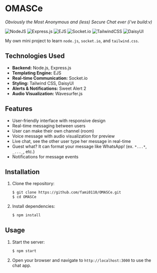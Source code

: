 # OMASCe
*Obviously the Most Anonymous and (less) Secure Chat ever (i've build:v)*

![NodeJS](https://img.shields.io/badge/node.js-6DA55F?style=for-the-badge&logo=node.js&logoColor=white) ![Express.js](https://img.shields.io/badge/express.js-%23404d59.svg?style=for-the-badge&logo=express&logoColor=%2361DAFB) ![EJS](https://img.shields.io/badge/ejs-%23B4CA65.svg?style=for-the-badge&logo=ejs&logoColor=black) ![Socket.io](https://img.shields.io/badge/Socket.io-black?style=for-the-badge&logo=socket.io&badgeColor=010101) ![TailwindCSS](https://img.shields.io/badge/tailwindcss-%2338B2AC.svg?style=for-the-badge&logo=tailwind-css&logoColor=white) ![DaisyUI](https://img.shields.io/badge/daisyui-5A0EF8?style=for-the-badge&logo=daisyui&logoColor=white)

My own mini project to learn `node.js`, `socket.io`, and `tailwind.css`.

## Technologies Used

- **Backend:** Node.js, Express.js
- **Templating Engine:** EJS
- **Real-time Communication:** Socket.io
- **Styling:** Tailwind CSS, DaisyUI
- **Alerts & Notifications:** Sweet Alert 2
- **Audio Visualization:** Wavesurfer.js

## Features

- User-friendly interface with responsive design
- Real-time messaging between users
- User can make their own channel (room)
- Voice message with audio visualization for preview
- Live chat, see the other user type her message in real-time
- Guest what? It can format your message like WhatsApp! (ex. `*...*`, `_..._`, etc.)
- Notifications for message events

## Installation

1. Clone the repository:

    ```bash
    $ git clone https://github.com/fami0110/OMASCe.git
    $ cd OMASCe
    ```
2. Install dependencies:

    ```bash
    $ npm install
    ```

## Usage
1. Start the server:
    
    ```bash
    $ npm start
    ```
2. Open your browser and navigate to `http://localhost:3000` to use the chat app.


